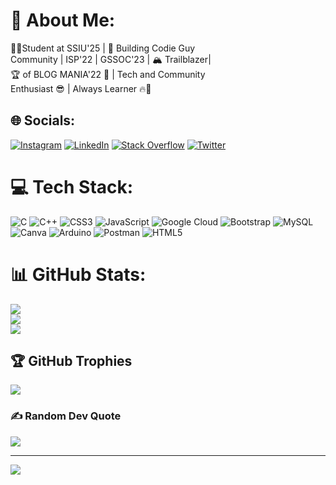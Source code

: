 # 💫 About Me:
👨‍🎓Student at SSIU'25 | 🌱 Building Codie Guy <br>Community | ISP'22 | GSSOC'23 | 🏔️ Trailblazer| <br>🏆 of BLOG MANIA'22 🤗 | Tech and Community<br> Enthusiast 😎 | Always Learner 🔥🚀


## 🌐 Socials:
[![Instagram](https://img.shields.io/badge/Instagram-%23E4405F.svg?logo=Instagram&logoColor=white)](https://instagram.com/https://www.instagram.com/gajjar_aryan_1509/) [![LinkedIn](https://img.shields.io/badge/LinkedIn-%230077B5.svg?logo=linkedin&logoColor=white)](https://linkedin.com/in/https://www.linkedin.com/in/aryangajjar1509/) [![Stack Overflow](https://img.shields.io/badge/-Stackoverflow-FE7A16?logo=stack-overflow&logoColor=white)](https://stackoverflow.com/users/https://stackoverflow.com/users/21492113/gajjar-aryan) [![Twitter](https://img.shields.io/badge/Twitter-%231DA1F2.svg?logo=Twitter&logoColor=white)](https://twitter.com/https://twitter.com/aryan15092002) 

# 💻 Tech Stack:
![C](https://img.shields.io/badge/c-%2300599C.svg?style=plastic&logo=c&logoColor=white) ![C++](https://img.shields.io/badge/c++-%2300599C.svg?style=plastic&logo=c%2B%2B&logoColor=white) ![CSS3](https://img.shields.io/badge/css3-%231572B6.svg?style=plastic&logo=css3&logoColor=white) ![JavaScript](https://img.shields.io/badge/javascript-%23323330.svg?style=plastic&logo=javascript&logoColor=%23F7DF1E) ![Google Cloud](https://img.shields.io/badge/Google%20Cloud-%234285F4.svg?style=plastic&logo=google-cloud&logoColor=white) ![Bootstrap](https://img.shields.io/badge/bootstrap-%23563D7C.svg?style=plastic&logo=bootstrap&logoColor=white) ![MySQL](https://img.shields.io/badge/mysql-%2300f.svg?style=plastic&logo=mysql&logoColor=white) ![Canva](https://img.shields.io/badge/Canva-%2300C4CC.svg?style=plastic&logo=Canva&logoColor=white) ![Arduino](https://img.shields.io/badge/-Arduino-00979D?style=plastic&logo=Arduino&logoColor=white) ![Postman](https://img.shields.io/badge/Postman-FF6C37?style=plastic&logo=postman&logoColor=white) ![HTML5](https://img.shields.io/badge/html5-%23E34F26.svg?style=plastic&logo=html5&logoColor=white)
# 📊 GitHub Stats:
![](https://github-readme-stats.vercel.app/api?username=GajjarAryan&theme=dark&hide_border=false&include_all_commits=true&count_private=false)<br/>
![](https://github-readme-streak-stats.herokuapp.com/?user=GajjarAryan&theme=dark&hide_border=false)<br/>
![](https://github-readme-stats.vercel.app/api/top-langs/?username=GajjarAryan&theme=dark&hide_border=false&include_all_commits=true&count_private=false&layout=compact)

## 🏆 GitHub Trophies
![](https://github-profile-trophy.vercel.app/?username=GajjarAryan&theme=discord&no-frame=false&no-bg=false&margin-w=4)

### ✍️ Random Dev Quote
![](https://quotes-github-readme.vercel.app/api?type=horizontal&theme=dark)

---
[![](https://visitcount.itsvg.in/api?id=GajjarAryan&icon=0&color=0)](https://visitcount.itsvg.in)

<!-- Proudly created with GPRM ( https://gprm.itsvg.in ) -->
